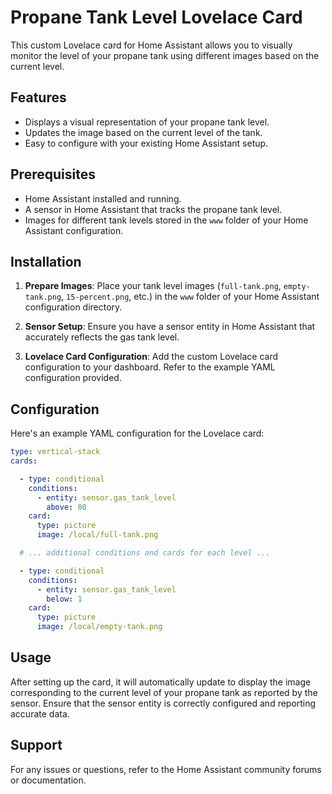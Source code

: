 # Propane Tank Level Lovelace Card

This custom Lovelace card for Home Assistant allows you to visually monitor the level of your propane tank using different images based on the current level.

## Features

- Displays a visual representation of your propane tank level.
- Updates the image based on the current level of the tank.
- Easy to configure with your existing Home Assistant setup.

## Prerequisites

- Home Assistant installed and running.
- A sensor in Home Assistant that tracks the propane tank level.
- Images for different tank levels stored in the `www` folder of your Home Assistant configuration.

## Installation

1. **Prepare Images**: Place your tank level images (`full-tank.png`, `empty-tank.png`, `15-percent.png`, etc.) in the `www` folder of your Home Assistant configuration directory.

2. **Sensor Setup**: Ensure you have a sensor entity in Home Assistant that accurately reflects the gas tank level.

3. **Lovelace Card Configuration**: Add the custom Lovelace card configuration to your dashboard. Refer to the example YAML configuration provided.

## Configuration

Here's an example YAML configuration for the Lovelace card:

```yaml
type: vertical-stack
cards:

  - type: conditional
    conditions:
      - entity: sensor.gas_tank_level
        above: 80
    card:
      type: picture
      image: /local/full-tank.png

  # ... additional conditions and cards for each level ...

  - type: conditional
    conditions:
      - entity: sensor.gas_tank_level
        below: 1
    card:
      type: picture
      image: /local/empty-tank.png
```

## Usage

After setting up the card, it will automatically update to display the image corresponding to the current level of your propane tank as reported by the sensor. Ensure that the sensor entity is correctly configured and reporting accurate data.

## Support

For any issues or questions, refer to the Home Assistant community forums or documentation.

